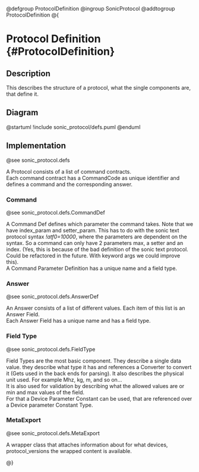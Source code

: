 @defgroup ProtocolDefinition
@ingroup SonicProtocol
@addtogroup ProtocolDefinition
@{

# Protocol Definition {#ProtocolDefinition}

## Description

This describes the structure of a protocol, what the single components are, that define it.

## Diagram

@startuml
!include sonic_protocol/defs.puml
@enduml

## Implementation

@see sonic_protocol.defs

A Protocol consists of a list of command contracts.  
Each command contract has a CommandCode as unique identifier and defines a command and the corresponding answer.  

### Command

@see sonic_protocol.defs.CommandDef

A Command Def defines which parameter the command takes. Note that we have index_param and setter_param. This has to do with the sonic text protocol syntax *!atf0=10000*, where the parameters are dependent on the syntax. So a command can only have 2 parameters max, a setter and an index. (Yes, this is because of the bad definition of the sonic text protocol. Could be refactored in the future. With keyword args we could improve this).  
A Command Parameter Definition has a unique name and a field type.  

### Answer

@see sonic_protocol.defs.AnswerDef

An Answer consists of a list of different values. Each item of this list is an Answer Field.  
Each Answer Field has a unique name and has a field type.

### Field Type

@see sonic_protocol.defs.FieldType

Field Types are the most basic component. They describe a single data value. they describe what type it has and references a Converter to convert it (Gets used in the back ends for parsing). It also describes the physical unit used. For example Mhz, kg, m, and so on...  
It is also used for validation by describing what the allowed values are or min and max values of the field.  
For that a Device Parameter Constant can be used, that are referenced over a Device parameter Constant Type.

### MetaExport

@see sonic_protocol.defs.MetaExport

A wrapper class that attaches information about for what devices, protocol_versions the wrapped content is available.

@}